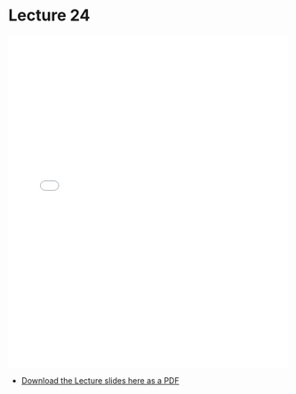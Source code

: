 # Lecture 24

<div>
<iframe src="../../103_lec24.pdf" width="100%" height="600px" frameBorder="0"> </iframe>
</div>

- [Download the Lecture slides here as a PDF](../../103_lec24.pdf)